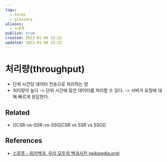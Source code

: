 ```yaml
---
tags:
  - terms
  - glossary
aliases:
  - 스루풋
publish: true
created: 2022-01-08 15:22
updated: 2022-01-08 15:22
---
```


# 처리량(throughput)

- 단위 시간당 데이터 전송으로 처리하는 양
- 처리량이 높다 -> 단위 시간에 많은 데이터를 처리할 수 있다. -> 서버가 요청에 대해 빠르게 응답한다.

## Related

- [[CSR-vs-SSR-vs-SSG|CSR vs SSR vs SSG]]

## References

- [스루풋 - 위키백과, 우리 모두의 백과사전 (wikipedia.org)](https://ko.wikipedia.org/wiki/%EC%8A%A4%EB%A3%A8%ED%92%8B)
